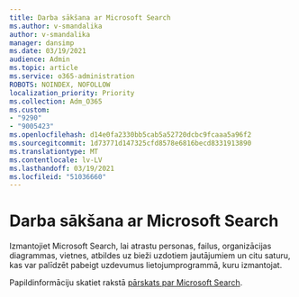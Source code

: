 ```yaml
---
title: Darba sākšana ar Microsoft Search
ms.author: v-smandalika
author: v-smandalika
manager: dansimp
ms.date: 03/19/2021
audience: Admin
ms.topic: article
ms.service: o365-administration
ROBOTS: NOINDEX, NOFOLLOW
localization_priority: Priority
ms.collection: Adm_O365
ms.custom:
- "9290"
- "9005423"
ms.openlocfilehash: d14e0fa2330bb5cab5a52720dcbc9fcaaa5a96f2
ms.sourcegitcommit: 1d73771d147325cfd8578e6816becd8331913890
ms.translationtype: MT
ms.contentlocale: lv-LV
ms.lasthandoff: 03/19/2021
ms.locfileid: "51036660"
---
```

# <a name="get-started-with-microsoft-search"></a>Darba sākšana ar Microsoft Search

Izmantojiet Microsoft Search, lai atrastu personas, failus, organizācijas diagrammas, vietnes, atbildes uz bieži uzdotiem jautājumiem un citu saturu, kas var palīdzēt pabeigt uzdevumus lietojumprogrammā, kuru izmantojat.

Papildinformāciju skatiet rakstā [pārskats par Microsoft Search](https://docs.microsoft.com/microsoftsearch/overview-microsoft-search).